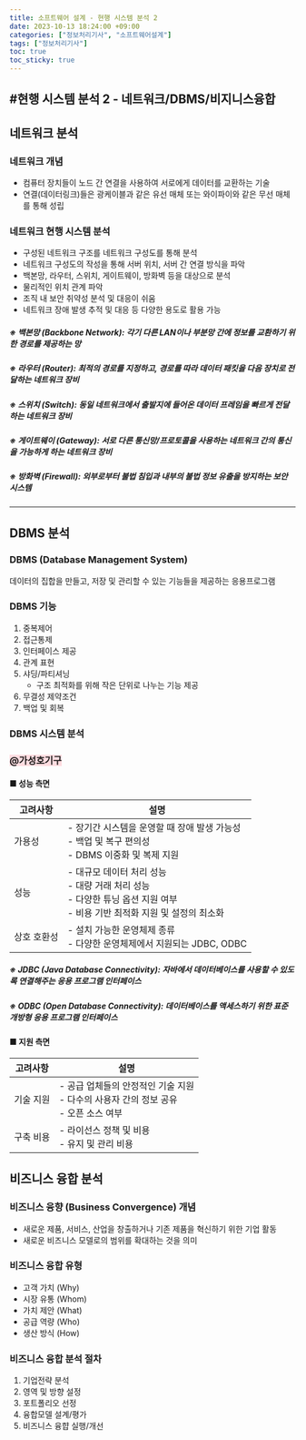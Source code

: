 ```yaml
---
title: 소프트웨어 설계 - 현행 시스템 분석 2
date: 2023-10-13 18:24:00 +09:00
categories: ["정보처리기사", "소프트웨어설계"]
tags: ["정보처리기사"]
toc: true
toc_sticky: true
---
```


## #현행 시스템 분석 2 - 네트워크/DBMS/비지니스융합

## 네트워크 분석

### 네트워크 개념

- 컴퓨터 장치들이 노드 간 연결을 사용하여 서로에게 데이터를 교환하는 기술
- 연결(데이터링크)들은 광케이블과 같은 유선 매체 또는 와이파이와 같은 무선 매체를 통해 성립

### 네트워크 현행 시스템 분석

- 구성된 네트워크 구조를 네트워크 구성도를 통해 분석
- 네트워크 구성도의 작성을 통해 서버 위치, 서버 간 연결 방식을 파악
- 백본망, 라우터, 스위치, 게이트웨이, 방화벽 등을 대상으로 분석
- 물리적인 위치 관계 파악
- 조직 내 보안 취약성 분석 및 대응이 쉬움
- 네트워크 장애 발생 추적 및 대응 등 다양한 용도로 활용 가능

##### ※ 백본망 (Backbone Network): 각기 다른 LAN이나 부분망 간에 정보를 교환하기 위한 경로를 제공하는 망

##### ※ 라우터 (Router): 최적의 경로를 지정하고, 경로를 따라 데이터 패킷을 다음 장치로 전달하는 네트워크 장비

##### ※ 스위치 (Switch): 동일 네트워크에서 출발지에 들어온 데이터 프레임을 빠르게 전달하는 네트워크 장비

##### ※ 게이트웨이 (Gateway): 서로 다른 통신망/프로토콜을 사용하는 네트워크 간의 통신을 가능하게 하는 네트워크 장비

##### ※ 방화벽 (Firewall): 외부로부터 불법 침입과 내부의 불법 정보 유출을 방지하는 보안 시스템

---

## DBMS 분석

### DBMS (Database Management System)

데이터의 집합을 만들고, 저장 및 관리할 수 있는 기능들을 제공하는 응용프로그램

### DBMS 기능

1. 중복제어
2. 접근통제
3. 인터페이스 제공
4. 관계 표현
5. 샤딩/파티셔닝
   - 구조 최적화를 위해 작은 단위로 나누는 기능 제공
6. 무결성 제약조건
7. 백업 및 회복

### DBMS 시스템 분석

### <span style="background-color:#ffdce0">@가성호기구</span>

#### ■ 성능 측면

| 고려사항    | 설명                                                                                                                                 |
| ----------- | ------------------------------------------------------------------------------------------------------------------------------------ |
| 가용성      | - 장기간 시스템을 운영할 때 장애 발생 가능성 <br/>- 백업 및 복구 편의성 <br/> - DBMS 이중화 및 복제 지원                             |
| 성능        | - 대규모 데이터 처리 성능<br/> - 대량 거래 처리 성능<br/> - 다양한 튜닝 옵션 지원 여부<br/> - 비용 기반 최적화 지원 및 설정의 최소화 |
| 상호 호환성 | - 설치 가능한 운영체제 종류 <br/> - 다양한 운영체제에서 지원되는 JDBC, ODBC                                                          |

##### ※ JDBC (Java Database Connectivity): 자바에서 데이터베이스를 사용할 수 있도록 연결해주는 응용 프로그램 인터페이스

##### ※ ODBC (Open Database Connectivity): 데이터베이스를 액세스하기 위한 표준 개방형 응용 프로그램 인터페이스

#### ■ 지원 측면

| 고려사항  | 설명                                                                                         |
| --------- | -------------------------------------------------------------------------------------------- |
| 기술 지원 | - 공급 업체들의 안정적인 기술 지원<br/> - 다수의 사용자 간의 정보 공유<br/> - 오픈 소스 여부 |
| 구축 비용 | - 라이선스 정책 및 비용<br/> - 유지 및 관리 비용                                             |

## 비즈니스 융합 분석

### 비즈니스 융향 (Business Convergence) 개념

- 새로운 제품, 서비스, 산업을 창출하거나 기존 제품을 혁신하기 위한 기업 활동
- 새로운 비즈니스 모델로의 범위를 확대하는 것을 의미

### 비즈니스 융합 유형

- 고객 가치 (Why)
- 시장 유통 (Whom)
- 가치 제안 (What)
- 공급 역량 (Who)
- 생산 방식 (How)

### 비즈니스 융합 분석 절차

1. 기업전략 분석
2. 영역 및 방향 설정
3. 포트폴리오 선정
4. 융합모델 설계/평가
5. 비즈니스 융햡 실행/개선
